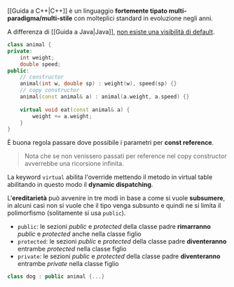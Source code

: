 [[Guida a C++|C++]] è un linguaggio **fortemente tipato multi-paradigma/multi-stile** con molteplici standard in evoluzione negli anni.

A differenza di [[Guida a Java|Java]], <u>non esiste una visibilità di default</u>.
```cpp
class animal {
private:
	int weight;
	double speed;
public:
	// constructor
	animal(int w, double sp) : weight(w), speed(sp) {}
    // copy constructor
    animal(const animal& a) : animal(a.weight, a.speed) {}
    
    virtual void eat(const animal& a) {
        weight += a.weight;
    }
}
```

È buona regola passare dove possibile i parametri per **const reference**.
>Nota che se non venissero passati per reference nel copy constructor avverrebbe una ricorsione infinita.

La keyword `virtual` abilita l'override mettendo il metodo in virtual table abilitando in questo modo il **dynamic dispatching**.

L'**ereditarietà** può avvenire in tre modi in base a come si vuole **subsumere**, in alcuni casi non si vuole che il tipo venga subsunto e quindi ne si limita il polimorfismo (solitamente si usa `public`).
- `public`: le sezioni _public_ e _protected_ della classe padre **rimarranno** _public_ e _protected_ anche nella classe figlio
- `protected`: le sezioni _public_ e _protected_ della classe padre **diventeranno** entrambe _protected_ nella classe figlio
- `private`: le sezioni _public_ e _protected_ della classe padre **diventeranno** entrambe _private_ nella classe figlio

```cpp
class dog : public animal {...}
```

